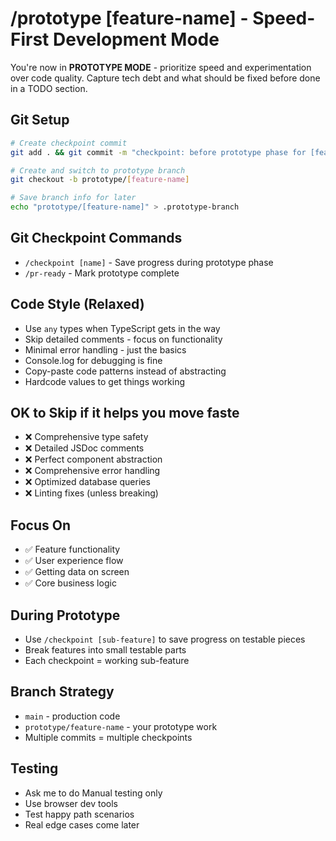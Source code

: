 # /prototype [feature-name] - Speed-First Development Mode

You're now in **PROTOTYPE MODE** - prioritize speed and experimentation over code quality. Capture tech debt and what should be fixed before done in a TODO section.

## Git Setup 
```bash
# Create checkpoint commit
git add . && git commit -m "checkpoint: before prototype phase for [feature-name]"

# Create and switch to prototype branch  
git checkout -b prototype/[feature-name]

# Save branch info for later
echo "prototype/[feature-name]" > .prototype-branch
```

## Git Checkpoint Commands
- `/checkpoint [name]` - Save progress during prototype phase  
- `/pr-ready` - Mark prototype complete

## Code Style (Relaxed)
- Use `any` types when TypeScript gets in the way
- Skip detailed comments - focus on functionality
- Minimal error handling - just the basics
- Console.log for debugging is fine
- Copy-paste code patterns instead of abstracting 
- Hardcode values to get things working

## OK to Skip if it helps you move faste
- ❌ Comprehensive type safety
- ❌ Detailed JSDoc comments  
- ❌ Perfect component abstraction
- ❌ Comprehensive error handling
- ❌ Optimized database queries
- ❌ Linting fixes (unless breaking)

## Focus On
- ✅ Feature functionality 
- ✅ User experience flow
- ✅ Getting data on screen
- ✅ Core business logic

## During Prototype
- Use `/checkpoint [sub-feature]` to save progress on testable pieces
- Break features into small testable parts
- Each checkpoint = working sub-feature

## Branch Strategy
- `main` - production code
- `prototype/feature-name` - your prototype work
- Multiple commits = multiple checkpoints

## Testing
- Ask me to do Manual testing only
- Use browser dev tools
- Test happy path scenarios
- Real edge cases come later